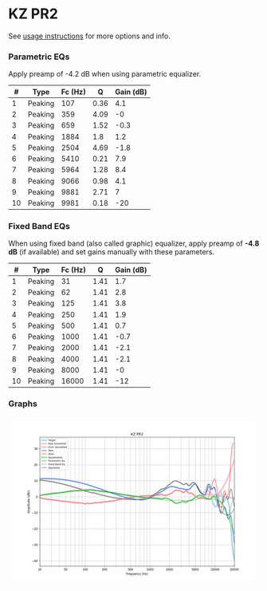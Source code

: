 # KZ PR2
See [usage instructions](https://github.com/jaakkopasanen/AutoEq#usage) for more options and info.

### Parametric EQs
Apply preamp of -4.2 dB when using parametric equalizer.

|   # | Type    |   Fc (Hz) |    Q |   Gain (dB) |
|-----|---------|-----------|------|-------------|
|   1 | Peaking |       107 | 0.36 |         4.1 |
|   2 | Peaking |       359 | 4.09 |        -0   |
|   3 | Peaking |       659 | 1.52 |        -0.3 |
|   4 | Peaking |      1884 | 1.8  |         1.2 |
|   5 | Peaking |      2504 | 4.69 |        -1.8 |
|   6 | Peaking |      5410 | 0.21 |         7.9 |
|   7 | Peaking |      5964 | 1.28 |         8.4 |
|   8 | Peaking |      9066 | 0.98 |         4.1 |
|   9 | Peaking |      9881 | 2.71 |         7   |
|  10 | Peaking |      9981 | 0.18 |       -20   |

### Fixed Band EQs
When using fixed band (also called graphic) equalizer, apply preamp of **-4.8 dB** (if available) and set gains manually with these parameters.

|   # | Type    |   Fc (Hz) |    Q |   Gain (dB) |
|-----|---------|-----------|------|-------------|
|   1 | Peaking |        31 | 1.41 |         1.7 |
|   2 | Peaking |        62 | 1.41 |         2.8 |
|   3 | Peaking |       125 | 1.41 |         3.8 |
|   4 | Peaking |       250 | 1.41 |         1.9 |
|   5 | Peaking |       500 | 1.41 |         0.7 |
|   6 | Peaking |      1000 | 1.41 |        -0.7 |
|   7 | Peaking |      2000 | 1.41 |        -2.1 |
|   8 | Peaking |      4000 | 1.41 |        -2.1 |
|   9 | Peaking |      8000 | 1.41 |        -0   |
|  10 | Peaking |     16000 | 1.41 |       -12   |

### Graphs
![](./KZ%20PR2.png)
